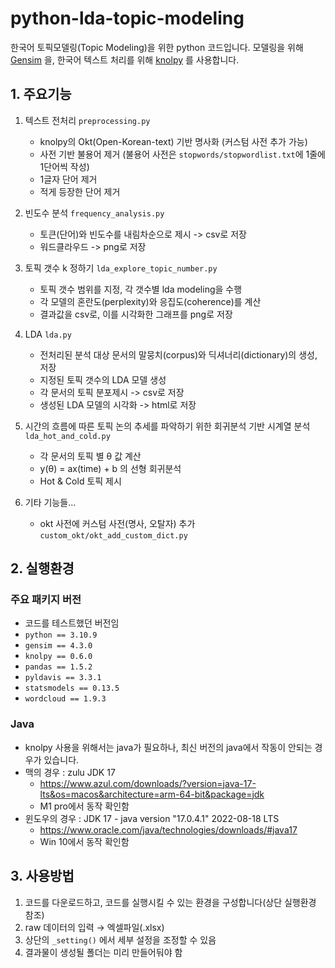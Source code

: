 # python-lda-topic-modeling

한국어 토픽모델링(Topic Modeling)을 위한 python 코드입니다. 모델링을 위해 [Gensim](https://github.com/RaRe-Technologies/gensim) 을, 한국어 텍스트 처리를 위해 [knolpy](https://github.com/konlpy/konlpy) 를 사용합니다.





## 1. 주요기능

1. 텍스트 전처리 `preprocessing.py`

   - knolpy의 Okt(Open-Korean-text) 기반 명사화 (커스텀 사전 추가 가능)
   - 사전 기반 불용어 제거 (불용어 사전은 `stopwords/stopwordlist.txt`에 1줄에 1단어씩 작성)
   - 1글자 단어 제거
   - 적게 등장한 단어 제거

2. 빈도수 분석 `frequency_analysis.py`

   - 토큰(단어)와 빈도수를 내림차순으로 제시 -> csv로 저장
   - 워드클라우드 -> png로 저장

3. 토픽 갯수 k 정하기 `lda_explore_topic_number.py`

   - 토픽 갯수 범위를 지정, 각 갯수별 lda modeling을 수행
   - 각 모델의 혼란도(perplexity)와 응집도(coherence)를 계산
   - 결과값을 csv로, 이를 시각화한 그래프를 png로 저장

4. LDA `lda.py`

   - 전처리된 분석 대상 문서의 말뭉치(corpus)와 딕셔너리(dictionary)의 생성, 저장
   - 지정된 토픽 갯수의 LDA 모델 생성
   - 각 문서의 토픽 분포제시 -> csv로 저장
   - 생성된 LDA 모델의 시각화 -> html로 저장

5. 시간의 흐름에 따른 토픽 논의 추세를 파악하기 위한 회귀분석 기반 시계열 분석 `lda_hot_and_cold.py`

   - 각 문서의 토픽 별 θ 값 계산
   - y(θ) = ax(time) + b 의 선형 회귀분석
   - Hot & Cold 토픽 제시

6. 기타 기능들...
   - okt 사전에 커스텀 사전(명사, 오탈자) 추가 `custom_okt/okt_add_custom_dict.py`





## 2. 실행환경

### 주요 패키지 버전

- 코드를 테스트했던 버전임
- `python == 3.10.9`
- `gensim == 4.3.0`
- `knolpy == 0.6.0`
- `pandas == 1.5.2`
- `pyldavis == 3.3.1`
- `statsmodels == 0.13.5`
- `wordcloud == 1.9.3`



### Java

- knolpy 사용을 위해서는 java가 필요하나, 최신 버전의 java에서 작동이 안되는 경우가 있습니다.
- 맥의 경우 : zulu JDK 17
  - https://www.azul.com/downloads/?version=java-17-lts&os=macos&architecture=arm-64-bit&package=jdk
  - M1 pro에서 동작 확인함
- 윈도우의 경우 : JDK 17 - java version "17.0.4.1" 2022-08-18 LTS
  - https://www.oracle.com/java/technologies/downloads/#java17
  - Win 10에서 동작 확인함





## 3. 사용방법

1. 코드를 다운로드하고, 코드를 실행시킬 수 있는 환경을 구성합니다(상단 실행환경 참조)
2. raw 데이터의 입력 → 엑셀파일(.xlsx)
3. 상단의 `_setting()` 에서 세부 설정을 조정할 수 있음
4. 결과물이 생성될 폴더는 미리 만들어둬야 함
